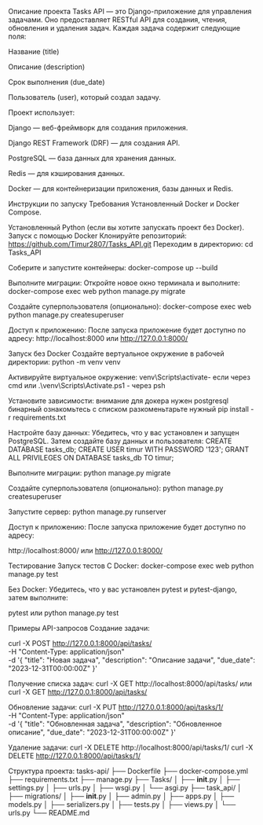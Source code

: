 Описание проекта
Tasks API — это Django-приложение для управления задачами. Оно предоставляет RESTful API для создания, чтения, обновления и удаления задач. Каждая задача содержит следующие поля:

Название (title)

Описание (description)

Срок выполнения (due_date)

Пользователь (user), который создал задачу.

Проект использует:

Django — веб-фреймворк для создания приложения.

Django REST Framework (DRF) — для создания API.

PostgreSQL — база данных для хранения данных.

Redis — для кэширования данных.

Docker — для контейнеризации приложения, базы данных и Redis.



Инструкции по запуску
Требования
Установленный Docker и Docker Compose.

Установленный Python (если вы хотите запускать проект без Docker).
Запуск с помощью Docker
Клонируйте репозиторий:
https://github.com/Timur2807/Tasks_API.git
Переходим в директорию:
cd Tasks_API

Соберите и запустите контейнеры:
docker-compose up --build

Выполните миграции:
Откройте новое окно терминала и выполните:
docker-compose exec web python manage.py migrate

Создайте суперпользователя (опционально):
docker-compose exec web python manage.py createsuperuser

Доступ к приложению:
После запуска приложение будет доступно по адресу:
http://localhost:8000
или
http://127.0.0.1:8000/

Запуск без Docker
Создайте вертуальное окружение в рабочей директории:
python -m venv venv

Активируйте виртуальное окружение:
venv\Scripts\activate- если через cmd
или
.\venv\Scripts\Activate.ps1 - через psh

Установите зависимости:
внимание для докера нужен postgresql бинарный
ознакомьтесь с списком разкоменьтарьте нужный 
pip install -r requirements.txt

Настройте базу данных:
Убедитесь, что у вас установлен и запущен PostgreSQL. 
Затем создайте базу данных и пользователя:
CREATE DATABASE tasks_db;
CREATE USER timur WITH PASSWORD '123';
GRANT ALL PRIVILEGES ON DATABASE tasks_db TO timur;

Выполните миграции:
python manage.py migrate

Создайте суперпользователя (опционально):
python manage.py createsuperuser

Запустите сервер:
python manage.py runserver

Доступ к приложению:
После запуска приложение будет доступно по адресу:

http://localhost:8000/
или
http://127.0.0.1:8000/

Тестирование
Запуск тестов
С Docker:
docker-compose exec web python manage.py test

Без Docker:
Убедитесь, что у вас установлен pytest и pytest-django, затем выполните:

pytest
или 
python manage.py test

Примеры API-запросов
Создание задачи:

curl -X POST http://127.0.0.1:8000/api/tasks/ \
     -H "Content-Type: application/json" \
     -d '{
           "title": "Новая задача",
           "description": "Описание задачи",
           "due_date": "2023-12-31T00:00:00Z"
         }'

Получение списка задач:
curl -X GET http://localhost:8000/api/tasks/
или
curl -X GET http://127.0.0.1:8000/api/tasks/

Обновление задачи:
curl -X PUT http://127.0.0.1:8000/api/tasks/1/ \
     -H "Content-Type: application/json" \
     -d '{
           "title": "Обновленная задача",
           "description": "Обновленное описание",
           "due_date": "2023-12-31T00:00:00Z"
         }'

Удаление задачи:
curl -X DELETE http://localhost:8000/api/tasks/1/
curl -X DELETE http://127.0.0.1:8000/api/tasks/1/


Структура проекта:
tasks-api/
├── Dockerfile
├── docker-compose.yml
├── requirements.txt
├── manage.py
├── Tasks/
│   ├── __init__.py
│   ├── settings.py
│   ├── urls.py
│   ├── wsgi.py
│   └── asgi.py
├── task_api/
│   ├── migrations/
│   ├── __init__.py
│   ├── admin.py
│   ├── apps.py
│   ├── models.py
│   ├── serializers.py
│   ├── tests.py
│   ├── views.py
│   └── urls.py
└── README.md
